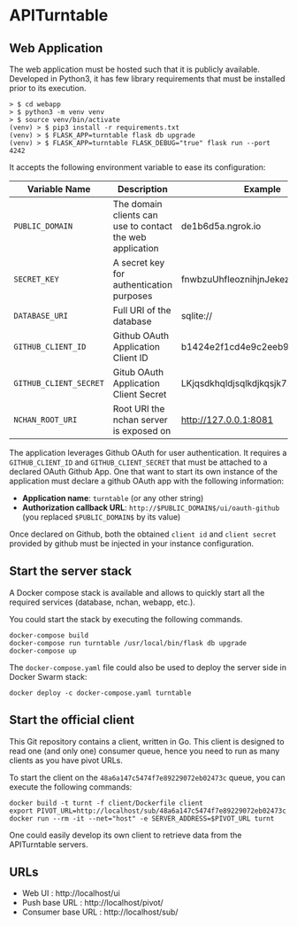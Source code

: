 # APITurntable

## Web Application

The web application must be hosted such that it is publicly available.
Developed in Python3, it has few library requirements that must be installed prior to its execution.

    > $ cd webapp
    > $ python3 -m venv venv
    > $ source venv/bin/activate
    (venv) > $ pip3 install -r requirements.txt
    (venv) > $ FLASK_APP=turntable flask db upgrade
    (venv) > $ FLASK_APP=turntable FLASK_DEBUG="true" flask run --port 4242

It accepts the following environment variable to ease its configuration:

| Variable Name | Description | Example |
| ------------- | ----------- | ------- |
| `PUBLIC_DOMAIN` | The domain clients can use to contact the web application | de1b6d5a.ngrok.io |
| `SECRET_KEY`    | A secret key for authentication purposes | fnwbzuUhfleoznihjnJekezuJZIU39n2kj |
| `DATABASE_URI`  | Full URI of the database | sqlite:// |
| `GITHUB_CLIENT_ID` | Github OAuth Application Client ID | b1424e2f1cd4e9c2eeb9 |
| `GITHUB_CLIENT_SECRET` | Gitub OAuth Application Client Secret | LKjqsdkhqldjsqlkdjkqsjk726BHJB3 |
| `NCHAN_ROOT_URI` | Root URI the nchan server is exposed on | http://127.0.0.1:8081 |

The application leverages Github OAuth for user authentication. It requires a `GITHUB_CLIENT_ID` and `GITHUB_CLIENT_SECRET` that must be attached to a declared OAuth Github App. One that want to start its own instance of the application must declare a github OAuth app with the following information:
* **Application name**: `turntable` (or any other string)
* **Authorization callback URL**: `http://$PUBLIC_DOMAIN$/ui/oauth-github` (you replaced `$PUBLIC_DOMAIN$` by its value)

Once declared on Github, both the obtained `client id` and `client secret` provided by github must be injected in your instance configuration.


## Start the server stack

A Docker compose stack is available and allows to quickly start all the required services (database, nchan, webapp, etc.).

You could start the stack by executing the following commands.

    docker-compose build
    docker-compose run turntable /usr/local/bin/flask db upgrade
    docker-compose up

The `docker-compose.yaml` file could also be used to deploy the server side in Docker Swarm stack:

    docker deploy -c docker-compose.yaml turntable


## Start the official client

This Git repository contains a client, written in Go. This client is designed to read one (and only one) consumer queue, hence you need to run as many clients as you have pivot URLs.

To start the client on the `48a6a147c5474f7e89229072eb02473c` queue, you can execute the following commands:

    docker build -t turnt -f client/Dockerfile client
    export PIVOT_URL=http://localhost/sub/48a6a147c5474f7e89229072eb02473c
    docker run --rm -it --net="host" -e SERVER_ADDRESS=$PIVOT_URL turnt

One could easily develop its own client to retrieve data from the APITurntable servers.


## URLs

  - Web UI : http://localhost/ui
  - Push base URL : http://localhost/pivot/
  - Consumer base URL : http://localhost/sub/
